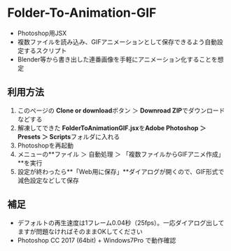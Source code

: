 # Folder-To-Animation-GIF
- Photoshop用JSX
- 複数ファイルを読み込み、GIFアニメーションとして保存できるよう自動設定するスクリプト
- Blender等から書き出した連番画像を手軽にアニメーション化することを想定

## 利用方法
1. このページの **Clone or download**ボタン ＞ **Downroad ZIP**でダウンロードなどする
1. 解凍してできた **FolderToAnimationGIF.jsx**を**Adobe Photoshop ＞ Presets ＞ Scripts**フォルダに入れる
1. Photoshopを再起動
1. メニューの**ファイル ＞ 自動処理 ＞ 「複数ファイルからGIFアニメ作成」**を実行
1. 設定が終わったら**「Web用に保存」**ダイアログが開くので、GIF形式で減色設定などして保存

## 補足
- デフォルトの再生速度は1フレーム0.04秒（25fps）。一応ダイアログ出してますが問題なければそのままOKしてください
- Photoshop CC 2017 (64bit) + Windows7Pro で動作確認

